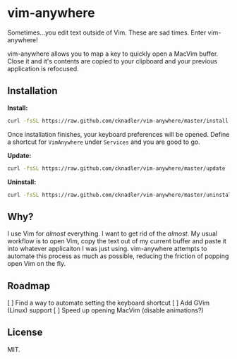 # vim-anywhere

Sometimes...you edit text outside of Vim. These are sad times. Enter
vim-anywhere!

vim-anywhere allows you to map a key to quickly open a MacVim buffer. Close it
and it's contents are copied to your clipboard and your previous application is
refocused.

## Installation

__Install:__

```bash
curl -fsSL https://raw.github.com/cknadler/vim-anywhere/master/install | sh
```

Once installation finishes, your keyboard preferences will be opened. Define
a shortcut for `VimAnywhere` under `Services` and you are good to go.

__Update:__

```bash
curl -fsSL https://raw.github.com/cknadler/vim-anywhere/master/update | sh
```

__Uninstall:__

```bash
curl -fsSL https://raw.github.com/cknadler/vim-anywhere/master/uninstall | sh
```

## Why?

I use Vim for _almost_ everything. I want to get rid of the _almost_. My usual
workflow is to open Vim, copy the text out of my current buffer and paste it
into whatever applicaiton I was just using. vim-anywhere attempts to automate
this process as much as possible, reducing the friction of popping open Vim on
the fly.

## Roadmap

[ ] Find a way to automate setting the keyboard shortcut
[ ] Add GVim (Linux) support
[ ] Speed up opening MacVim (disable animations?)

## License

MIT.
